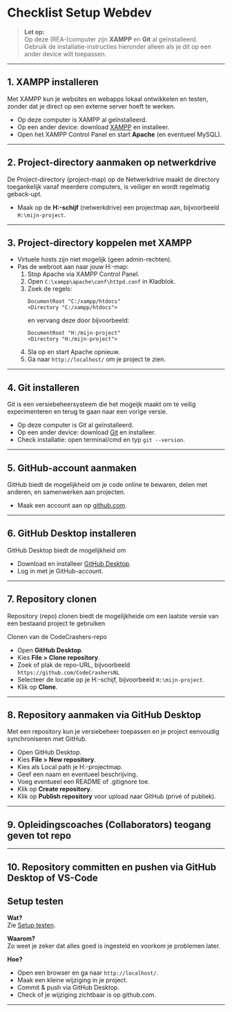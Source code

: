 # Checklist Setup Webdev

> **Let op:**\
> Op deze (REA-)computer zijn **XAMPP** en **Git** al geïnstalleerd.\
> Gebruik de installatie-instructies hieronder alleen als je dit op een ander device wilt toepassen.

---

## 1. XAMPP installeren

Met XAMPP kun je websites en webapps lokaal ontwikkelen en testen, zonder dat je direct op een externe server hoeft te werken.

- Op deze computer is XAMPP al geïnstalleerd.
- Op een ander device: download [XAMPP](https://www.apachefriends.org/index.html) en installeer.
- Open het XAMPP Control Panel en start **Apache** (en eventueel MySQL).

---

## 2. Project-directory aanmaken op netwerkdrive


De Project-directory (project-map) op de Netwerkdrive maakt de directory toegankelijk vanaf meerdere computers, is veiliger en wordt regelmatig geback-upt.

- Maak op de **H:-schijf** (netwerkdrive) een projectmap aan, bijvoorbeeld `H:\mijn-project`.

---

## 3. Project-directory koppelen met XAMPP

- Virtuele hosts zijn niet mogelijk (geen admin-rechten).
- Pas de webroot aan naar jouw H:-map:
  1. Stop Apache via XAMPP Control Panel.
  2. Open `C:\xampp\apache\conf\httpd.conf` in Kladblok.
  3. Zoek de regels:
     ```
     DocumentRoot "C:/xampp/htdocs"
     <Directory "C:/xampp/htdocs">
     ```
     en vervang deze door bijvoorbeeld:
     ```
     DocumentRoot "H:/mijn-project"
     <Directory "H:/mijn-project">
     ```
  4. Sla op en start Apache opnieuw.
  5. Ga naar `http://localhost/` om je project te zien.

---

## 4. Git installeren

Git is een versiebeheersysteem die het mogeijk maakt om te veilig experimenteren en terug te gaan naar een vorige versie.

- Op deze computer is Git al geïnstalleerd.
- Op een ander device: download [Git](https://git-scm.com/) en installeer.
- Check installatie: open terminal/cmd en typ `git --version`.

---

## 5. GitHub-account aanmaken

GitHub biedt de mogelijkheid om je code online te bewaren, delen met anderen, en samenwerken aan projecten.

- Maak een account aan op [github.com](https://github.com/).

---

## 6. GitHub Desktop installeren

GitHub Desktop biedt de mogelijkheid om 

- Download en installeer [GitHub Desktop](https://desktop.github.com/).
- Log in met je GitHub-account.

---

## 7. Repository clonen

Repository (repo) clonen biedt de mogelijkheide om een laatste versie van een bestaand project te gebruiken

Clonen van de CodeCrashers-repo
- Open **GitHub Desktop**.
- Kies **File > Clone repository**.
- Zoek of plak de repo-URL, bijvoorbeeld  
  `https://github.com/CodeCrashersNL`
- Selecteer de locatie op je H:-schijf, bijvoorbeeld `H:\mijn-project`.
- Klik op **Clone**.

---

## 8. Repository aanmaken via GitHub Desktop

Met een repository kun je versiebeheer toepassen en je project eenvoudig synchroniseren met GitHub.


- Open GitHub Desktop.
- Kies **File > New repository**.
- Kies als Local path je H:-projectmap.
- Geef een naam en eventueel beschrijving.
- Voeg eventueel een README of .gitignore toe.
- Klik op **Create repository**.
- Klik op **Publish repository** voor upload naar GitHub (privé of publiek).

---

## 9. Opleidingscoaches (Collaborators) teogang geven tot repo



---

## 10. Repository committen en pushen via GitHub Desktop of VS-Code




## Setup testen

**Wat?**  
Zie [Setup testen](#begrippen).

**Waarom?**  
Zo weet je zeker dat alles goed is ingesteld en voorkom je problemen later.

**Hoe?**
- Open een browser en ga naar `http://localhost/`.
- Maak een kleine wijziging in je project.
- Commit & push via GitHub Desktop.
- Check of je wijziging zichtbaar is op github.com.

---

